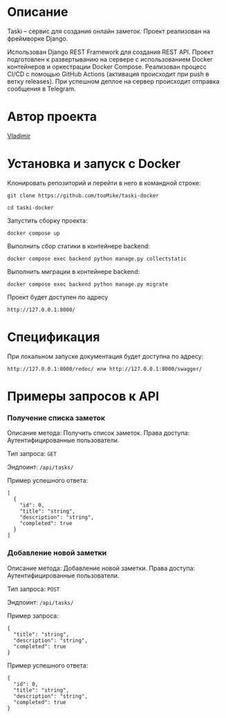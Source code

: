 # Описание

Taski – сервис для создания онлайн заметок. Проект реализован на фреймворке Django.

Использован Django REST Framework для создания REST API. Проект подготовлен к развертыванию на сервере с использованием Docker контейнеров и оркестрации Docker Compose. Реализован процесс CI/CD с помощью GitHub Actions (активация происходит при push в ветку releases). При успешном деплое на сервер происходит отправка сообщения в Telegram.

# Автор проекта

[Vladimir](https://github.com/voven007)

# Установка и запуск с Docker

Клонировать репозиторий и перейти в него в командной строке:

```
git clone https://github.com/tooMike/taski-docker
```

```
cd taski-docker
```

Запустить сборку проекта:

```
docker compose up
```

Выполнить сбор статики в контейнере backend:

```
docker compose exec backend python manage.py collectstatic
```

Выполнить миграции в контейнере backend:

```
docker compose exec backend python manage.py migrate
```

Проект будет доступен по адресу

```
http://127.0.0.1:8000/
```

# Спецификация

При локальном запуске документация будет доступна по адресу:

```
http://127.0.0.1:8000/redoc/ или http://127.0.0.1:8000/swagger/
```

# Примеры запросов к API

### Получение списка заметок

Описание метода: Получить список заметок. Права доступа: Аутентифицированные пользователи.

Тип запроса: `GET`

Эндпоинт: `/api/tasks/`

Пример успешного ответа:

```
[
  {
    "id": 0,
    "title": "string",
    "description": "string",
    "completed": true
  }
]
```

### Добавление новой заметки

Описание метода: Добавление новой заметки. Права доступа: Аутентифицированные пользователи.

Тип запроса: `POST`

Эндпоинт: `/api/tasks/`

Пример запроса:

```
{
  "title": "string",
  "description": "string",
  "completed": true
}
```

Пример успешного ответа:

```
{
  "id": 0,
  "title": "string",
  "description": "string",
  "completed": true
}
```
